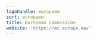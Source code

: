 ```yaml
---
logohandle: europaeu
sort: europaeu
title: European Commission
website: 'https://ec.europa.eu/'
---
```

